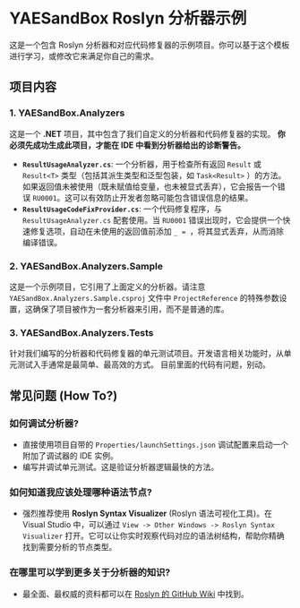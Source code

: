 # YAESandBox Roslyn 分析器示例

这是一个包含 Roslyn 分析器和对应代码修复器的示例项目。你可以基于这个模板进行学习，或修改它来满足你自己的需求。

## 项目内容

### 1. YAESandBox.Analyzers

这是一个 **.NET** 项目，其中包含了我们自定义的分析器和代码修复器的实现。
**你必须先成功生成此项目，才能在 IDE 中看到分析器给出的诊断警告。**

- **`ResultUsageAnalyzer.cs`**: 一个分析器，用于检查所有返回 `Result` 或 `Result<T>` 类型（包括其派生类型和泛型包装，如 `Task<Result>`
  ）的方法。如果返回值未被使用（既未赋值给变量，也未被显式丢弃），它会报告一个错误 `RU0001`。这可以有效防止开发者忽略可能包含错误信息的结果。
- **`ResultUsageCodeFixProvider.cs`**: 一个代码修复程序，与 `ResultUsageAnalyzer.cs` 配套使用。当 `RU0001` 错误出现时，它会提供一个快速修复选项，自动在未使用的返回值前添加
  `_ = `，将其显式丢弃，从而消除编译错误。

### 2. YAESandBox.Analyzers.Sample

这是一个示例项目，它引用了上面定义的分析器。请注意 `YAESandBox.Analyzers.Sample.csproj` 文件中 `ProjectReference`
的特殊参数设置，这确保了项目被作为一套分析器来引用，而不是普通的库。

### 3. YAESandBox.Analyzers.Tests

针对我们编写的分析器和代码修复器的单元测试项目。开发语言相关功能时，从单元测试入手通常是最简单、最高效的方式。
目前里面的代码有问题，别动。

## 常见问题 (How To?)

### 如何调试分析器?

- 直接使用项目自带的 `Properties/launchSettings.json` 调试配置来启动一个附加了调试器的 IDE 实例。
- 编写并调试单元测试。这是验证分析器逻辑最快的方法。

### 如何知道我应该处理哪种语法节点?

- 强烈推荐使用 **Roslyn Syntax Visualizer** (Roslyn 语法可视化工具)。在 Visual Studio 中，可以通过
  `View -> Other Windows -> Roslyn Syntax Visualizer` 打开。它可以让你实时观察代码对应的语法树结构，帮助你精确找到需要分析的节点类型。

### 在哪里可以学到更多关于分析器的知识?

- 最全面、最权威的资料都可以在 [Roslyn 的 GitHub Wiki](https://github.com/dotnet/roslyn/blob/main/docs/wiki/README.md) 中找到。